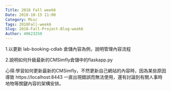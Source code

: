 ```yaml
---
Title: 2018 Fall week6
Date: 2018-10-15 11:00
Category: Misc
Tags: 2018Fall-week6
Slug: 2018-Fall-Project-Blog-week6
Author: 40623250
---
```



<!-- PELICAN_END_SUMMARY -->
1.以更新 lab-booking-cdlab 倉儲內容為例，說明管理內容流程


2.說明如何升級最新的CMSimfly倉儲中的flaskapp.py

心得:學習如何更新最新的CMSimfly，不然更新自己網站的內容時，因為某些原因導致  https://localhost:8443 一直出現錯誤而無法使用，還有討論到有關人事時地物等關鍵內容的架構安排。


